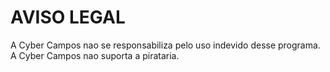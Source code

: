 # AVISO LEGAL
A Cyber Campos nao se responsabiliza pelo uso indevido desse programa. <br>
A Cyber Campos nao suporta a pirataria.
